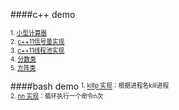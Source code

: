 ####c++ demo

<sup><sub>1. [小型计算器](https://github.com/antark/life-is-short/blob/master/cpp/mini-calculator.cpp)</sub></sup><br/>
<sup><sub>2. [c++11信号量实现](https://github.com/antark/life-is-short/blob/master/cpp/semaphore.cpp)</sub></sup><br/>
<sup><sub>3. [c++11线程池实现](https://github.com/antark/life-is-short/blob/master/cpp/threadpool.cpp)</sub></sup><br/>
<sup><sub>4. [分数类](https://github.com/antark/life-is-short/blob/master/cpp/fraction.cpp)</sub></sup><br/>
<sup><sub>5. [方阵类](https://github.com/antark/life-is-short/blob/master/cpp/matrix.cpp)</sub></sup><br/>

####bash demo
<sup><sub>1. [killp 实现](https://github.com/antark/life-is-short/blob/master/bash/killp)：根据进程名kill进程</sub></sup><br/>
<sup><sub>2. [nn 实现](https://github.com/antark/life-is-short/blob/master/bash/nn)：循环执行一个命令n次</sub></sup><br/>

